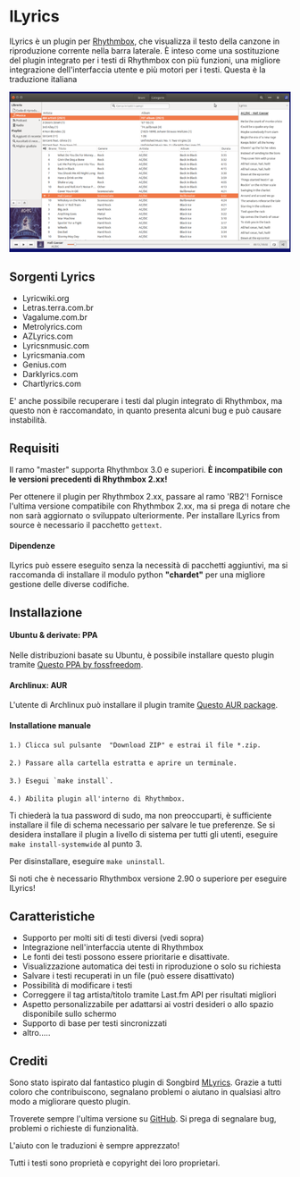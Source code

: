 lLyrics
===============

lLyrics è un plugin per [Rhythmbox](http://projects.gnome.org/rhythmbox/), che visualizza il testo della canzone in riproduzione corrente nella barra laterale.
È inteso come una sostituzione del plugin integrato per i testi di Rhythmbox con più funzioni, una migliore integrazione dell'interfaccia utente e più motori per i testi.
Questa è la traduzione italiana


![Screenshot](img/screenshot-small.png)




Sorgenti Lyrics 
---------------

  - Lyricwiki.org
  - Letras.terra.com.br
  - Vagalume.com.br
  - Metrolyrics.com
  - AZLyrics.com
  - Lyricsnmusic.com
  - Lyricsmania.com
  - Genius.com
  - Darklyrics.com
  - Chartlyrics.com

E' anche possibile recuperare i testi dal plugin integrato di Rhythmbox, ma questo non è raccomandato, in quanto presenta alcuni bug e può causare instabilità.



Requisiti
---------------

Il ramo "master" supporta Rhythmbox 3.0 e superiori. **È incompatibile con le versioni precedenti di Rhythmbox 2.xx!**

Per ottenere il plugin per Rhythmbox 2.xx, passare al ramo 'RB2'! Fornisce l'ultima versione compatibile con Rhythmbox 2.xx, ma si prega di notare che non sarà aggiornato o sviluppato ulteriormente.
Per installare lLyrics from source è necessario il pacchetto  `gettext`.

#### Dipendenze ####

lLyrics può essere eseguito senza la necessità di pacchetti aggiuntivi, ma si raccomanda di installare il modulo python **"chardet"** per una migliore gestione delle diverse codifiche.



Installazione
---------------

#### Ubuntu & derivate: PPA ####

Nelle distribuzioni basate su Ubuntu, è possibile installare questo plugin tramite [Questo PPA by fossfreedom](https://launchpad.net/~fossfreedom/+archive/rhythmbox-plugins).

#### Archlinux: AUR ####

L'utente di Archlinux può installare il plugin tramite [Questo AUR package](https://aur.archlinux.org/packages/rhythmbox-llyrics/).

#### Installatione manuale ####

	1.) Clicca sul pulsante  "Download ZIP" e estrai il file *.zip.

	2.) Passare alla cartella estratta e aprire un terminale.

	3.) Esegui `make install`.

	4.) Abilita plugin all'interno di Rhythmbox.

Ti chiederà la tua password di sudo, ma non preoccuparti, è sufficiente installare il file di schema necessario per salvare le tue preferenze.
Se si desidera installare il plugin a livello di sistema per tutti gli utenti, eseguire `make install-systemwide` al punto 3.

Per disinstallare, eseguire `make uninstall`.

Si noti che è necessario Rhythmbox versione 2.90 o superiore per eseguire lLyrics!




Caratteristiche
---------------
  - Supporto per molti siti di testi diversi (vedi sopra)
  - Integrazione nell'interfaccia utente di Rhythmbox
  - Le fonti dei testi possono essere prioritarie e disattivate.
  - Visualizzazione automatica dei testi in riproduzione o solo su richiesta
  - Salvare i testi recuperati in un file (può essere disattivato)
  - Possibilità di modificare i testi
  - Correggere il tag artista/titolo tramite Last.fm API per risultati migliori
  - Aspetto personalizzabile per adattarsi ai vostri desideri o allo spazio disponibile sullo schermo
  - Supporto di base per testi sincronizzati
  - altro.....




Crediti
---------------

Sono stato ispirato dal fantastico plugin di Songbird [MLyrics](https://github.com/FreeleX/MLyrics).
Grazie a tutti coloro che contribuiscono, segnalano problemi o aiutano in qualsiasi altro modo a migliorare questo plugin.

Troverete sempre l'ultima versione su [GitHub](https://github.com/dmo60/lLyrics).
Si prega di segnalare bug, problemi o richieste di funzionalità.

L'aiuto con le traduzioni è sempre apprezzato!

Tutti i testi sono proprietà e copyright dei loro proprietari.
